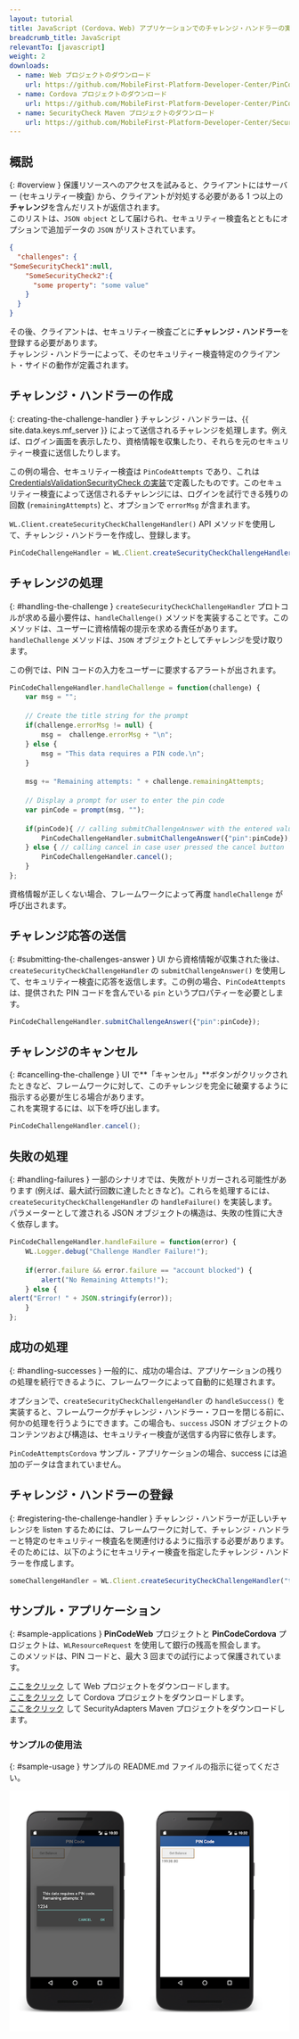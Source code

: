 ```yaml
---
layout: tutorial
title: JavaScript (Cordova、Web) アプリケーションでのチャレンジ・ハンドラーの実装
breadcrumb_title: JavaScript
relevantTo: [javascript]
weight: 2
downloads:
  - name: Web プロジェクトのダウンロード
    url: https://github.com/MobileFirst-Platform-Developer-Center/PinCodeWeb/tree/release80
  - name: Cordova プロジェクトのダウンロード
    url: https://github.com/MobileFirst-Platform-Developer-Center/PinCodeCordova/tree/release80
  - name: SecurityCheck Maven プロジェクトのダウンロード
    url: https://github.com/MobileFirst-Platform-Developer-Center/SecurityCheckAdapters/tree/release80
---
```

<!-- NLS_CHARSET=UTF-8 -->
## 概説
{: #overview }
保護リソースへのアクセスを試みると、クライアントにはサーバー (セキュリティー検査) から、クライアントが対処する必要がある 1 つ以上の**チャレンジ**を含んだリストが返信されます。  
このリストは、`JSON object` として届けられ、セキュリティー検査名とともにオプションで追加データの `JSON` がリストされています。

```json
{
  "challenges": {
"SomeSecurityCheck1":null,
    "SomeSecurityCheck2":{
      "some property": "some value"
    }
  }
}
```

その後、クライアントは、セキュリティー検査ごとに**チャレンジ・ハンドラー**を登録する必要があります。  
チャレンジ・ハンドラーによって、そのセキュリティー検査特定のクライアント・サイドの動作が定義されます。

## チャレンジ・ハンドラーの作成
{: creating-the-challenge-handler }
チャレンジ・ハンドラーは、{{ site.data.keys.mf_server }} によって送信されるチャレンジを処理します。例えば、ログイン画面を表示したり、資格情報を収集したり、それらを元のセキュリティー検査に送信したりします。

この例の場合、セキュリティー検査は `PinCodeAttempts` であり、これは [CredentialsValidationSecurityCheck の実装](../security-check)で定義したものです。このセキュリティー検査によって送信されるチャレンジには、ログインを試行できる残りの回数 (`remainingAttempts`) と、オプションで `errorMsg` が含まれます。


`WL.Client.createSecurityCheckChallengeHandler()` API メソッドを使用して、チャレンジ・ハンドラーを作成し、登録します。

```javascript
PinCodeChallengeHandler = WL.Client.createSecurityCheckChallengeHandler("PinCodeAttempts");
```

## チャレンジの処理
{: #handling-the-challenge }
`createSecurityCheckChallengeHandler` プロトコルが求める最小要件は、`handleChallenge()` メソッドを実装することです。このメソッドは、ユーザーに資格情報の提示を求める責任があります。`handleChallenge` メソッドは、`JSON` オブジェクトとしてチャレンジを受け取ります。

この例では、PIN コードの入力をユーザーに要求するアラートが出されます。

```javascript
PinCodeChallengeHandler.handleChallenge = function(challenge) {
    var msg = "";

    // Create the title string for the prompt
    if(challenge.errorMsg != null) {
        msg =  challenge.errorMsg + "\n";
    } else {
        msg = "This data requires a PIN code.\n";
    }

    msg += "Remaining attempts: " + challenge.remainingAttempts;

    // Display a prompt for user to enter the pin code     
    var pinCode = prompt(msg, "");

    if(pinCode){ // calling submitChallengeAnswer with the entered value
        PinCodeChallengeHandler.submitChallengeAnswer({"pin":pinCode});
    } else { // calling cancel in case user pressed the cancel button
        PinCodeChallengeHandler.cancel();   
    }                            
};
```

資格情報が正しくない場合、フレームワークによって再度 `handleChallenge` が呼び出されます。

## チャレンジ応答の送信
{: #submitting-the-challenges-answer }
UI から資格情報が収集された後は、`createSecurityCheckChallengeHandler` の `submitChallengeAnswer()` を使用して、セキュリティー検査に応答を返信します。この例の場合、`PinCodeAttempts` は、提供された PIN コードを含んでいる `pin` というプロパティーを必要とします。

```javascript
PinCodeChallengeHandler.submitChallengeAnswer({"pin":pinCode});
```

## チャレンジのキャンセル
{: #cancelling-the-challenge }
UI で**「キャンセル」**ボタンがクリックされたときなど、フレームワークに対して、このチャレンジを完全に破棄するように指示する必要が生じる場合があります。  
これを実現するには、以下を呼び出します。

```javascript
PinCodeChallengeHandler.cancel();
```

## 失敗の処理
{: #handling-failures }
一部のシナリオでは、失敗がトリガーされる可能性があります (例えば、最大試行回数に達したときなど)。これらを処理するには、`createSecurityCheckChallengeHandler` の `handleFailure()` を実装します。  
パラメーターとして渡される JSON オブジェクトの構造は、失敗の性質に大きく依存します。

```javascript
PinCodeChallengeHandler.handleFailure = function(error) {
    WL.Logger.debug("Challenge Handler Failure!");

    if(error.failure && error.failure == "account blocked") {
        alert("No Remaining Attempts!");  
    } else {
alert("Error! " + JSON.stringify(error));
    }
};
```

## 成功の処理
{: #handling-successes }
一般的に、成功の場合は、アプリケーションの残りの処理を続行できるように、フレームワークによって自動的に処理されます。

オプションで、`createSecurityCheckChallengeHandler` の `handleSuccess()` を実装すると、フレームワークがチャレンジ・ハンドラー・フローを閉じる前に、何かの処理を行うようにできます。この場合も、`success` JSON オブジェクトのコンテンツおよび構造は、セキュリティー検査が送信する内容に依存します。

`PinCodeAttemptsCordova` サンプル・アプリケーションの場合、success には追加のデータは含まれていません。

## チャレンジ・ハンドラーの登録
{: #registering-the-challenge-handler }
チャレンジ・ハンドラーが正しいチャレンジを listen するためには、フレームワークに対して、チャレンジ・ハンドラーと特定のセキュリティー検査名を関連付けるように指示する必要があります。  
そのためには、以下のようにセキュリティー検査を指定したチャレンジ・ハンドラーを作成します。

```javascript
someChallengeHandler = WL.Client.createSecurityCheckChallengeHandler("the-securityCheck-name");
```

## サンプル・アプリケーション
{: #sample-applications }
**PinCodeWeb** プロジェクトと **PinCodeCordova** プロジェクトは、`WLResourceRequest` を使用して銀行の残高を照会します。  
このメソッドは、PIN コードと、最大 3 回までの試行によって保護されています。

[ここをクリック](https://github.com/MobileFirst-Platform-Developer-Center/PinCodeWeb/tree/release80) して Web プロジェクトをダウンロードします。  
[ここをクリック](https://github.com/MobileFirst-Platform-Developer-Center/PinCodeCordova/tree/release80) して Cordova プロジェクトをダウンロードします。  
[ここをクリック](https://github.com/MobileFirst-Platform-Developer-Center/SecurityCheckAdapters/tree/release80) して SecurityAdapters Maven プロジェクトをダウンロードします。  

### サンプルの使用法
{: #sample-usage }
サンプルの README.md ファイルの指示に従ってください。

![サンプル・アプリケーション](pincode-attempts-cordova.png)
